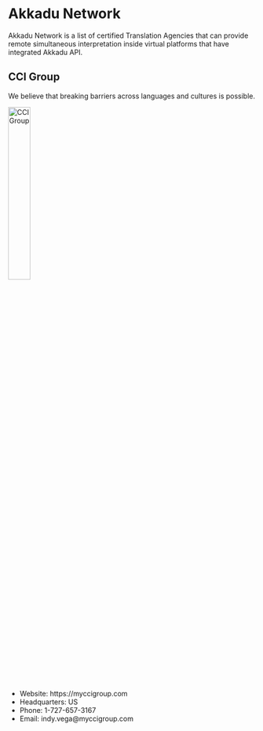 # Akkadu Network
Akkadu Network is a list of certified Translation Agencies that can provide remote simultaneous interpretation inside virtual platforms that have integrated Akkadu API.


## CCI Group
We believe that breaking barriers across languages and cultures is possible.

<img src="/images/logos/CCIGroup.PNG" alt="CCIGroup" width=30%>

<ul>
<li>Website: https://myccigroup.com</li>
<li>Headquarters: US</li>
<li>Phone: 1-727-657-3167</li>
<li>Email: indy.vega@myccigroup.com</li>
</ul>
